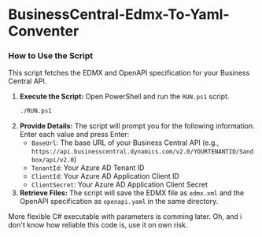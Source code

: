 # BusinessCentral-Edmx-To-Yaml-Conventer

### How to Use the Script

This script fetches the EDMX and OpenAPI specification for your Business Central API.

1.  **Execute the Script:** Open PowerShell and run the `RUN.ps1` script.
    ```bash
    ./RUN.ps1
    ```
2.  **Provide Details:** The script will prompt you for the following information. Enter each value and press Enter:
    *   `BaseUrl`: The base URL of your Business Central API (e.g., `https://api.businesscentral.dynamics.com/v2.0/YOURTENANTID/Sandbox/api/v2.0`)
    *   `TenantId`: Your Azure AD Tenant ID
    *   `ClientId`: Your Azure AD Application Client ID
    *   `ClientSecret`: Your Azure AD Application Client Secret
3.  **Retrieve Files:** The script will save the EDMX file as `edmx.xml` and the OpenAPI specification as `openapi.yaml` in the same directory.

More flexible C# executable with parameters is comming later.
Oh, and i don't know how reliable this code is, use it on own risk.
